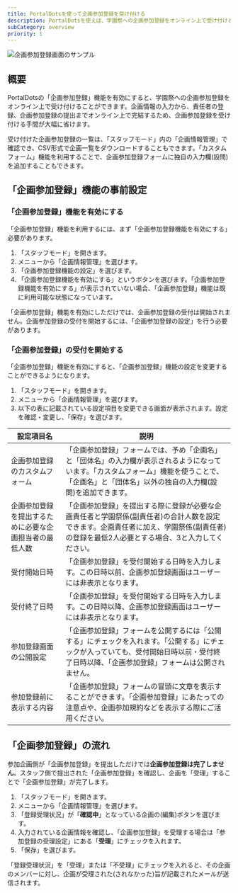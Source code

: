 ```yaml
---
title: PortalDotsを使って企画参加登録を受け付ける
description: PortalDotsを使えば、学園祭への企画参加登録をオンライン上で受け付けることができます。
subCategory: overview
priority: 1
---
```


![企画参加登録画面のサンプル](/docs-images/getting-started/overview/circle-registration/circle-registration.png)

## 概要
PortalDotsの「企画参加登録」機能を有効にすると、学園祭への企画参加登録をオンライン上で受け付けることができます。企画情報の入力から、責任者の登録、企画参加登録の提出までオンライン上で完結するため、企画参加登録を受け付ける手間が大幅に省けます。

受け付けた企画参加登録の一覧は、「スタッフモード」内の「企画情報管理」で確認でき、CSV形式で企画一覧をダウンロードすることもできます。「カスタムフォーム」機能を利用することで、企画参加登録フォームに独自の入力欄(設問)を追加することもできます。

## 「企画参加登録」機能の事前設定
### 「企画参加登録」機能を有効にする
「企画参加登録」機能を利用するには、まず「企画参加登録機能を有効にする」必要があります。

1. 「スタッフモード」を開きます。
1. メニューから「企画情報管理」を選びます。
1. 「企画参加登録機能の設定」を選びます。
1. 「企画参加登録機能を有効にする」というボタンを選びます。「企画参加登録機能を有効にする」が表示されていない場合、「企画参加登録」機能は既に利用可能な状態になっています。

<docs-alert type="info">
  「企画参加登録」機能を有効にしただけでは、企画参加登録の受付は開始されません。企画参加登録の受付を開始するには、「企画参加登録の設定」を行う必要があります。
</docs-alert>

### 「企画参加登録」の受付を開始する
「企画参加登録」機能を有効にすると、「企画参加登録」機能の設定を変更することができるようになります。

1. 「スタッフモード」を開きます。
1. メニューから「企画情報管理」を選びます。
1. 以下の表に記載されている設定項目を変更できる画面が表示されます。設定を確認・変更し、「保存」を選びます。

| 設定項目名 | 説明 |
| --- | --- |
| 企画参加登録のカスタムフォーム | 「企画参加登録」フォームでは、予め「企画名」と「団体名」の入力欄が表示されるようになっています。「カスタムフォーム」機能を使うことで、「企画名」と「団体名」以外の独自の入力欄(設問)を追加できます。 |
| 企画参加登録を提出するために必要な企画担当者の最低人数 | 「企画参加登録」を提出する際に登録が必要な企画責任者と学園祭係(副責任者)の合計人数を設定できます。企画責任者に加え、学園祭係(副責任者)の登録を最低2人必要とする場合、3と入力してください。 |
| 受付開始日時 | 「企画参加登録」を受付開始する日時を入力します。この日時以前、企画参加登録画面はユーザーには非表示となります。 |
| 受付終了日時 | 「企画参加登録」を受付開始する日時を入力します。この日時以降、企画参加登録画面はユーザーには非表示となります。 |
| 参加登録画面の公開設定 | 「企画参加登録」フォームを公開するには「公開する」にチェックを入れます。「公開する」にチェックが入っていても、受付開始日時以前・受付終了日時以降、「企画参加登録」フォームは公開されません。 |
| 参加登録前に表示する内容 | 「企画参加登録」フォームの冒頭に文章を表示することができます。「企画参加登録」にあたっての注意点や、企画参加規約などを表示する際にご活用ください。 |

## 「企画参加登録」の流れ
参加企画側が「企画参加登録」を提出しただけでは**企画参加登録は完了しません**。スタッフ側で提出された「企画参加登録」を確認し、企画を「受理」することで「企画参加登録」が完了します。

1. 「スタッフモード」を開きます。
1. メニューから「企画情報管理」を選びます。
1. 「登録受理状況」が「**確認中**」となっている企画の<font-awesome-icon :icon="['fas', 'pencil-alt']" fixed-width></font-awesome-icon>(編集)ボタンを選びます。
1. 入力されている企画情報を確認し、「企画参加登録」を受理する場合は「参加登録の受理設定」にある「**受理**」にチェックを入れます。
1. 「保存」を選びます。

<docs-alert type="info">
  「登録受理状況」を「受理」または「不受理」にチェックを入れると、その企画のメンバーに対し、企画が受理された(されなかった)旨が記載されたメールが送信されます。
</docs-alert>

